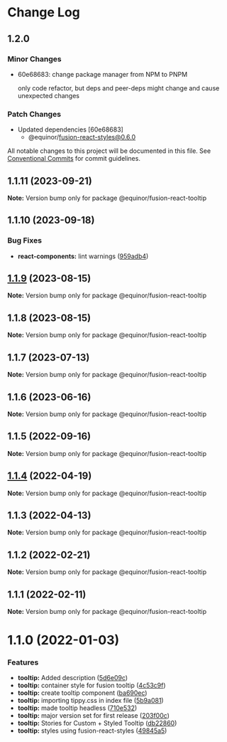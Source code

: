 # Change Log

## 1.2.0

### Minor Changes

- 60e68683: change package manager from NPM to PNPM

  only code refactor, but deps and peer-deps might change and cause unexpected changes

### Patch Changes

- Updated dependencies [60e68683]
  - @equinor/fusion-react-styles@0.6.0

All notable changes to this project will be documented in this file.
See [Conventional Commits](https://conventionalcommits.org) for commit guidelines.

## 1.1.11 (2023-09-21)

**Note:** Version bump only for package @equinor/fusion-react-tooltip

## 1.1.10 (2023-09-18)

### Bug Fixes

- **react-components:** lint warnings ([959adb4](https://github.com/equinor/fusion-react-components/commit/959adb4f470016f3873733ad60a9317023d3b5a1))

## [1.1.9](https://github.com/equinor/fusion-react-components/compare/@equinor/fusion-react-tooltip@1.1.8...@equinor/fusion-react-tooltip@1.1.9) (2023-08-15)

**Note:** Version bump only for package @equinor/fusion-react-tooltip

## 1.1.8 (2023-08-15)

**Note:** Version bump only for package @equinor/fusion-react-tooltip

## 1.1.7 (2023-07-13)

**Note:** Version bump only for package @equinor/fusion-react-tooltip

## 1.1.6 (2023-06-16)

**Note:** Version bump only for package @equinor/fusion-react-tooltip

## 1.1.5 (2022-09-16)

**Note:** Version bump only for package @equinor/fusion-react-tooltip

## [1.1.4](https://github.com/equinor/fusion-react-components/compare/@equinor/fusion-react-tooltip@1.1.3...@equinor/fusion-react-tooltip@1.1.4) (2022-04-19)

**Note:** Version bump only for package @equinor/fusion-react-tooltip

## 1.1.3 (2022-04-13)

**Note:** Version bump only for package @equinor/fusion-react-tooltip

## 1.1.2 (2022-02-21)

**Note:** Version bump only for package @equinor/fusion-react-tooltip

## 1.1.1 (2022-02-11)

**Note:** Version bump only for package @equinor/fusion-react-tooltip

# 1.1.0 (2022-01-03)

### Features

- **tooltip:** Added description ([5d6e09c](https://github.com/equinor/fusion-react-components/commit/5d6e09cf0af94625df15977586662b42605afb9d))
- **tooltip:** container style for fusion tooltip ([4c53c9f](https://github.com/equinor/fusion-react-components/commit/4c53c9f4b4747579b2689bba44f2b9ea10699c21))
- **tooltip:** create tooltip component ([ba690ec](https://github.com/equinor/fusion-react-components/commit/ba690ecf8e7f68d7970a2848502d2f16de051bfc))
- **tooltip:** importing tippy.css in index file ([5b9a081](https://github.com/equinor/fusion-react-components/commit/5b9a081cac6a8e752900d1eaea8a74ea9252c5ee))
- **tooltip:** made tooltip headless ([710e532](https://github.com/equinor/fusion-react-components/commit/710e53237434a77e2448cce9f747c38502932b22))
- **tooltip:** major version set for first release ([203f00c](https://github.com/equinor/fusion-react-components/commit/203f00c9f9b40510efbea4cb2de8875adbb3c5a1))
- **tooltip:** Stories for Custom + Styled Tooltip ([db22860](https://github.com/equinor/fusion-react-components/commit/db228600e0722aaa7ce02f11aab5fb9d7978e86e))
- **tooltip:** styles using fusion-react-styles ([49845a5](https://github.com/equinor/fusion-react-components/commit/49845a57d17619ec17112c46cd934f59506e00ec))
